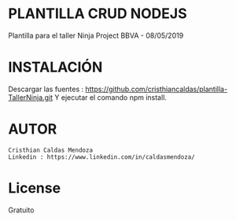# PLANTILLA CRUD NODEJS
Plantilla para el taller Ninja Project BBVA - 08/05/2019

# INSTALACIÓN
Descargar las fuentes : https://github.com/cristhiancaldas/plantilla-TallerNinja.git
Y ejecutar el comando npm install.

# AUTOR 
```
Cristhian Caldas Mendoza
Linkedin : https://www.linkedin.com/in/caldasmendoza/
```
# License
Gratuito 
